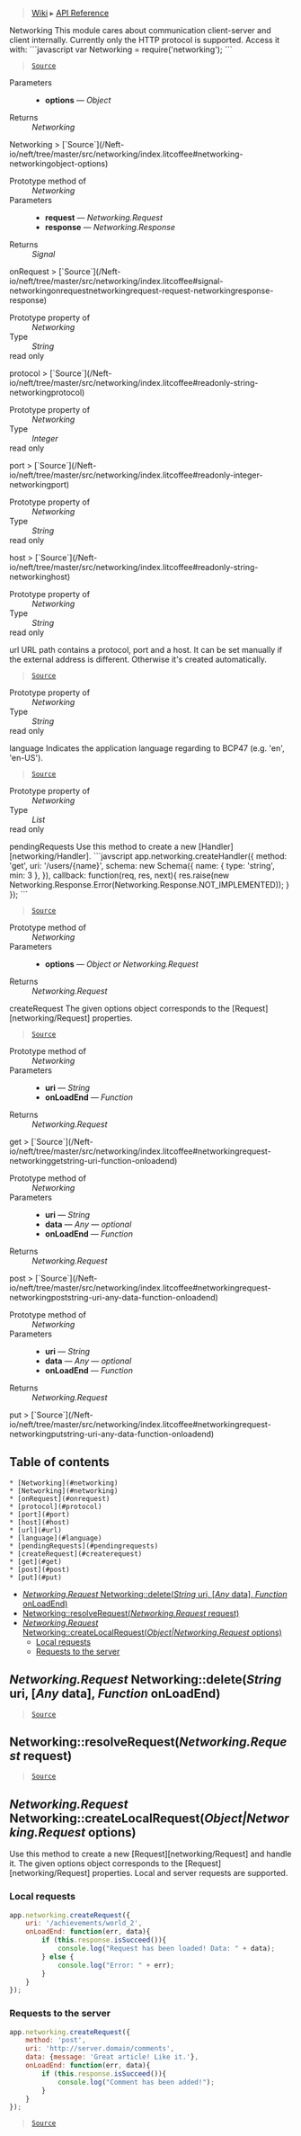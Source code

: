 > [Wiki](Home) ▸ [API Reference](API-Reference)

<dl></dl>
Networking
This module cares about communication client-server and client internally.
Currently only the HTTP protocol is supported.
Access it with:
```javascript
var Networking = require('networking');
```

> [`Source`](/Neft-io/neft/tree/master/src/networking/index.litcoffee#networking-engine)

<dl><dt>Parameters</dt><dd><ul><li><b>options</b> — <i>Object</i></li></ul></dd><dt>Returns</dt><dd><i>Networking</i></dd></dl>
Networking
> [`Source`](/Neft-io/neft/tree/master/src/networking/index.litcoffee#networking-networkingobject-options)

<dl><dt>Prototype method of</dt><dd><i>Networking</i></dd><dt>Parameters</dt><dd><ul><li><b>request</b> — <i>Networking.Request</i></li><li><b>response</b> — <i>Networking.Response</i></li></ul></dd><dt>Returns</dt><dd><i>Signal</i></dd></dl>
onRequest
> [`Source`](/Neft-io/neft/tree/master/src/networking/index.litcoffee#signal-networkingonrequestnetworkingrequest-request-networkingresponse-response)

<dl><dt>Prototype property of</dt><dd><i>Networking</i></dd><dt>Type</dt><dd><i>String</i></dd><dt>read only</dt></dl>
protocol
> [`Source`](/Neft-io/neft/tree/master/src/networking/index.litcoffee#readonly-string-networkingprotocol)

<dl><dt>Prototype property of</dt><dd><i>Networking</i></dd><dt>Type</dt><dd><i>Integer</i></dd><dt>read only</dt></dl>
port
> [`Source`](/Neft-io/neft/tree/master/src/networking/index.litcoffee#readonly-integer-networkingport)

<dl><dt>Prototype property of</dt><dd><i>Networking</i></dd><dt>Type</dt><dd><i>String</i></dd><dt>read only</dt></dl>
host
> [`Source`](/Neft-io/neft/tree/master/src/networking/index.litcoffee#readonly-string-networkinghost)

<dl><dt>Prototype property of</dt><dd><i>Networking</i></dd><dt>Type</dt><dd><i>String</i></dd><dt>read only</dt></dl>
url
URL path contains a protocol, port and a host.
It can be set manually if the external address is different.
Otherwise it's created automatically.

> [`Source`](/Neft-io/neft/tree/master/src/networking/index.litcoffee#readonly-string-networkingurl)

<dl><dt>Prototype property of</dt><dd><i>Networking</i></dd><dt>Type</dt><dd><i>String</i></dd><dt>read only</dt></dl>
language
Indicates the application language regarding to BCP47 (e.g. 'en', 'en-US').

> [`Source`](/Neft-io/neft/tree/master/src/networking/index.litcoffee#readonly-string-networkinglanguage)

<dl><dt>Prototype property of</dt><dd><i>Networking</i></dd><dt>Type</dt><dd><i>List</i></dd><dt>read only</dt></dl>
pendingRequests
Use this method to create a new [Handler][networking/Handler].
```javscript
app.networking.createHandler({
    method: 'get',
    uri: '/users/{name}',
    schema: new Schema({
        name: {
            type: 'string',
            min: 3
        },
    }),
    callback: function(req, res, next){
        res.raise(new Networking.Response.Error(Networking.Response.NOT_IMPLEMENTED));
    }
});
```

> [`Source`](/Neft-io/neft/tree/master/src/networking/index.litcoffee#readonly-list-networkingpendingrequestsnetworkinghandler-networkingcreatehandlerobject-options)

<dl><dt>Prototype method of</dt><dd><i>Networking</i></dd><dt>Parameters</dt><dd><ul><li><b>options</b> — <i>Object or Networking.Request</i></li></ul></dd><dt>Returns</dt><dd><i>Networking.Request</i></dd></dl>
createRequest
The given options object corresponds to the [Request][networking/Request] properties.

> [`Source`](/Neft-io/neft/tree/master/src/networking/index.litcoffee#networkingrequest-networkingcreaterequestobjectnetworkingrequest-options)

<dl><dt>Prototype method of</dt><dd><i>Networking</i></dd><dt>Parameters</dt><dd><ul><li><b>uri</b> — <i>String</i></li><li><b>onLoadEnd</b> — <i>Function</i></li></ul></dd><dt>Returns</dt><dd><i>Networking.Request</i></dd></dl>
get
> [`Source`](/Neft-io/neft/tree/master/src/networking/index.litcoffee#networkingrequest-networkinggetstring-uri-function-onloadend)

<dl><dt>Prototype method of</dt><dd><i>Networking</i></dd><dt>Parameters</dt><dd><ul><li><b>uri</b> — <i>String</i></li><li><b>data</b> — <i>Any</i> — <i>optional</i></li><li><b>onLoadEnd</b> — <i>Function</i></li></ul></dd><dt>Returns</dt><dd><i>Networking.Request</i></dd></dl>
post
> [`Source`](/Neft-io/neft/tree/master/src/networking/index.litcoffee#networkingrequest-networkingpoststring-uri-any-data-function-onloadend)

<dl><dt>Prototype method of</dt><dd><i>Networking</i></dd><dt>Parameters</dt><dd><ul><li><b>uri</b> — <i>String</i></li><li><b>data</b> — <i>Any</i> — <i>optional</i></li><li><b>onLoadEnd</b> — <i>Function</i></li></ul></dd><dt>Returns</dt><dd><i>Networking.Request</i></dd></dl>
put
> [`Source`](/Neft-io/neft/tree/master/src/networking/index.litcoffee#networkingrequest-networkingputstring-uri-any-data-function-onloadend)

## Table of contents
    * [Networking](#networking)
    * [Networking](#networking)
    * [onRequest](#onrequest)
    * [protocol](#protocol)
    * [port](#port)
    * [host](#host)
    * [url](#url)
    * [language](#language)
    * [pendingRequests](#pendingrequests)
    * [createRequest](#createrequest)
    * [get](#get)
    * [post](#post)
    * [put](#put)
  * [*Networking.Request* Networking::delete(*String* uri, [*Any* data], *Function* onLoadEnd)](#networkingrequest-networkingdeletestring-uri-any-data-function-onloadend)
  * [Networking::resolveRequest(*Networking.Request* request)](#networkingresolverequestnetworkingrequest-request)
  * [*Networking.Request* Networking::createLocalRequest(*Object|Networking.Request* options)](#networkingrequest-networkingcreatelocalrequestobjectnetworkingrequest-options)
    * [Local requests](#local-requests)
    * [Requests to the server](#requests-to-the-server)

*Networking.Request* Networking::delete(*String* uri, [*Any* data], *Function* onLoadEnd)
-----------------------------------------------------------------------------------------

> [`Source`](/Neft-io/neft/tree/master/src/networking/index.litcoffee#networkingrequest-networkingdeletestring-uri-any-data-function-onloadend)

Networking::resolveRequest(*Networking.Request* request)
----------------------------------------------------------------------------------------

> [`Source`](/Neft-io/neft/tree/master/src/networking/index.litcoffee#networkingresolverequestnetworkingrequest-request)

*Networking.Request* Networking::createLocalRequest(*Object|Networking.Request* options)
----------------------------------------------------------------------------------------

Use this method to create a new [Request][networking/Request] and handle it.
The given options object corresponds to the [Request][networking/Request] properties.
Local and server requests are supported.

### Local requests

```javascript
app.networking.createRequest({
    uri: '/achievements/world_2',
    onLoadEnd: function(err, data){
        if (this.response.isSucceed()){
            console.log("Request has been loaded! Data: " + data);
        } else {
            console.log("Error: " + err);
        }
    }
});
```

### Requests to the server

```javascript
app.networking.createRequest({
    method: 'post',
    uri: 'http://server.domain/comments',
    data: {message: 'Great article! Like it.'},
    onLoadEnd: function(err, data){
        if (this.response.isSucceed()){
            console.log("Comment has been added!");
        }
    }
});
```

> [`Source`](/Neft-io/neft/tree/master/src/networking/index.litcoffee#requests-to-the-server)

